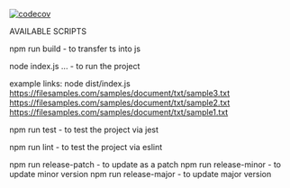 [![codecov](https://codecov.io/gh/smirnovanv/node-basics/branch/master/graph/badge.svg)](https://codecov.io/gh/smirnovanv/node-basics)

AVAILABLE SCRIPTS

npm run build - to transfer ts into js

node index.js ... - to run the project

example links: 
node dist/index.js https://filesamples.com/samples/document/txt/sample3.txt https://filesamples.com/samples/document/txt/sample2.txt https://filesamples.com/samples/document/txt/sample1.txt

npm run test - to test the project via jest

npm run lint - to test the project via eslint

npm run release-patch - to update as a patch
npm run release-minor - to update minor version
npm run release-major - to update major version